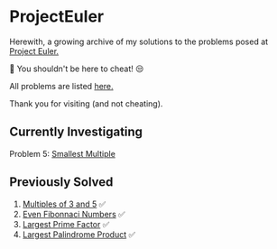 # ProjectEuler
Herewith, a growing archive of my solutions to the problems posed at [Project Euler.](http://projecteuler.net)

:red_circle: You shouldn't be here to cheat! :unamused:

All problems are listed [here.](https://projecteuler.net/archives)

Thank you for visiting (and not cheating).

## Currently Investigating
Problem 5: [Smallest Multiple](https://projecteuler.net/problem=5)

## Previously Solved
1. [Multiples of 3 and 5](https://projecteuler.net/problem=1) :white_check_mark:
2. [Even Fibonnaci Numbers](https://projecteuler.net/problem=2) :white_check_mark:
3. [Largest Prime Factor](https://projecteuler.net/problem=3) :white_check_mark:
4. [Largest Palindrome Product](https://projecteuler.net/problem=4) :white_check_mark:
